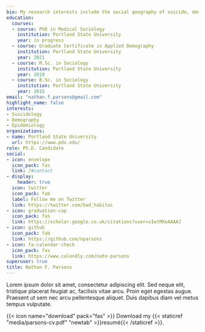 ```yaml
---
bio: My research interests include the social geography of suicide, demography, and epidemiology.
education:
  courses:
  - course: PhD in Medical Sociology
    institution: Portland State University
    year: in progress
  - course: Graduate Certificate in Applied Demography
    institution: Portland State University
    year: 2021
  - course: M.Sc. in Sociology
    institution: Portland State University
    year: 2019
  - course: B.Sc. in Sociology
    institution: Portland State University
    year: 2015
email: "nathan.f.parsons@gmail.com"
highlight_name: false
interests:
- Suicidology
- Demography
- Epidemiology
organizations:
- name: Portland State University
  url: https://www.pdx.edu/
role: Ph.D. Candidate
social:
- icon: envelope
  icon_pack: fas
  link: /#contact
- display:
    header: true
  icon: twitter
  icon_pack: fab
  label: Follow me on Twitter
  link: https://twitter.com/bad_habitus
- icon: graduation-cap
  icon_pack: fas
  link: https://scholar.google.co.uk/citations?user=sIwtMXoAAAAJ
- icon: github
  icon_pack: fab
  link: https://github.com/nparsons
- icon: fa-calendar-check
  icon_pack: fas
  link: https://www.calendly.com/nate-parsons
superuser: true
title: Nathan F. Parsons
---
```


Lorem ipsum dolor sit amet, consectetur adipiscing elit. Sed neque elit, tristique placerat feugiat ac, facilisis vitae arcu. Proin eget egestas augue. Praesent ut sem nec arcu pellentesque aliquet. Duis dapibus diam vel metus tempus vulputate.

{{< icon name="download" pack="fas" >}} Download my {{< staticref "media/parsons-cv.pdf" "newtab" >}}resumé{{< /staticref >}}.
